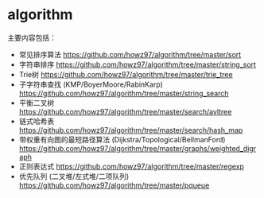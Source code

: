 # algorithm
主要内容包括：
* 常见排序算法 
https://github.com/howz97/algorithm/tree/master/sort
* 字符串排序
https://github.com/howz97/algorithm/tree/master/string_sort
* Trie树
https://github.com/howz97/algorithm/tree/master/trie_tree
* 子字符串查找 (KMP/BoyerMoore/RabinKarp)
https://github.com/howz97/algorithm/tree/master/string_search
* 平衡二叉树
https://github.com/howz97/algorithm/tree/master/search/avltree
* 链式哈希表
https://github.com/howz97/algorithm/tree/master/search/hash_map
* 带权重有向图的最短路径算法 (Dijkstra/Topological/BellmanFord)
https://github.com/howz97/algorithm/tree/master/graphs/weighted_digraph
* 正则表达式
https://github.com/howz97/algorithm/tree/master/regexp
* 优先队列 (二叉堆/左式堆/二项队列)
https://github.com/howz97/algorithm/tree/master/pqueue
